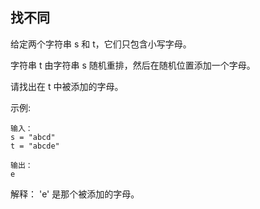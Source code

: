## 找不同

给定两个字符串 s 和 t，它们只包含小写字母。

字符串 t 由字符串 s 随机重排，然后在随机位置添加一个字母。

请找出在 t 中被添加的字母。

 

示例:
```
输入：
s = "abcd"
t = "abcde"

输出：
e
```
解释：
'e' 是那个被添加的字母。